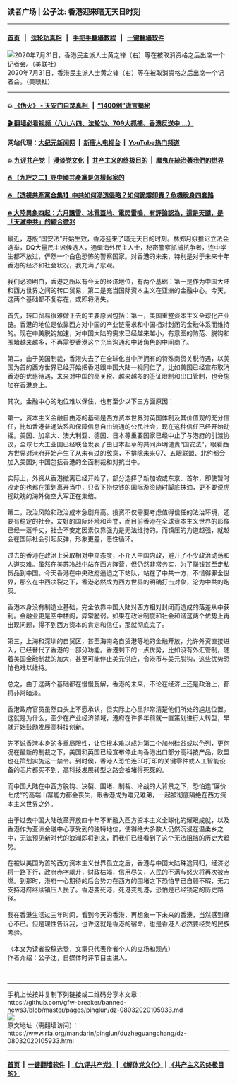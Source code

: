 ### 读者广场 | 公子沈: 香港迎来暗无天日时刻
------------------------

#### [首页](https://github.com/gfw-breaker/banned-news3/blob/master/README.md) &nbsp;&nbsp;|&nbsp;&nbsp; [法轮功真相](https://github.com/begood0513/basic/blob/master/README.md)  &nbsp;&nbsp;|&nbsp;&nbsp; [手把手翻墙教程](https://github.com/gfw-breaker/guides/wiki)  &nbsp;&nbsp;|&nbsp;&nbsp; [一键翻墙软件](https://github.com/gfw-breaker/nogfw/blob/master/README.md)  



<div id="headerimg">
 <img alt="2020年7月31日，香港民主派人士黄之锋（右）等在被取消资格之后出席一个记者会。（美联社）" src="https://www.rfa.org/mandarin/pinglun/duzheguangchang/dz-08032020105933.html/AP_20213208604018.jpg/@@images/2a585471-a9a2-4886-8091-45bb3c7f3bcc.jpeg" title="2020年7月31日，香港民主派人士黄之锋（右）等在被取消资格之后出席一个记者会。（美联社）"/>
 <div id="headerimgcontents">
  <div id="headerimgcaption">
   <span>
    2020年7月31日，香港民主派人士黄之锋（右）等在被取消资格之后出席一个记者会。（美联社）
   </span>
   <!-- zoomattribute -->
  </div>
  <!-- headerimgcaption -->
 </div>
 <!-- headerimagecontents -->
</div>

<hr/>


#### 💥 [《伪火》 - 天安门自焚真相 ](http://141.164.39.94:10000/videos/blog/weihuo.html)&nbsp; |&nbsp; [“1400例”谎言揭秘  ](http://141.164.39.94:10000/videos/blog/jiexi1400.html)

#### [ 🎬  翻墙必看视频（八九六四、法轮功、709大抓捕、香港反送中 ...）](https://github.com/gfw-breaker/links/blob/master/banned.md)

#### 网站代理：[大纪元新闻网](http://167.172.10.89:10080/gb/) &nbsp;|&nbsp; [新唐人电视台](http://167.172.10.89:8808/gb/) &nbsp;|&nbsp; [YouTube热门频道](http://158.247.203.241/youtube.html)

#### 💥 [九评共产党](http://141.164.39.94:10000/videos/res/jiuping/)&nbsp; |&nbsp; [漫谈党文化](http://141.164.39.94:10000/videos/res/mtdwh/)&nbsp; |&nbsp; [共产主义的终极目的](http://141.164.39.94:10000/videos/res/zjmd/)&nbsp; |&nbsp; [魔鬼在統治著我們的世界](http://141.164.39.94:10000/videos/res/TheSpecter/)  

#### [ 🔥  【九評之二】評中國共產黨是怎樣起家的](http://141.164.39.94:10000/videos/news/../res/jiuping/index.html)

#### [ 🔥  【透視共產黨合集1】中共如何滲透侵略？如何詭辯卸責？危機脫身四套路](http://141.164.39.94:10000/videos/news/../res/detox/index.html)

#### [ 🔥  大陸異象四起：六月飄雪、冰雹蓋地、電閃雷鳴，有評論認為，這是天譴，是「天滅中共」的綜合徵兆](http://141.164.39.94:10000/videos/news/../warning/index.html)

<div id="storytext">
 <div>
  <div class="slot_header">
  </div>
 </div>
 <p>
  最近，港版“国安法”开始生效，香港迎来了暗无天日的时刻。林郑月娥推迟立法会选举，DQ大量民主派候选人，通缉海外民主人士，秘密警察抓捕抗争者，连中学生都不放过，俨然一个白色恐怖的警察国家。对香港的未来，特别是对于未来十年香港的经济和社会状况，我充满了悲观。
  <br/>
  <br/>
  我们必须明白，香港之所以有今天的经济地位，有两个基础：第一是作为中国大陆和西方世界之间的转口贸易，第二是充当国际资本主义在亚洲的金融中心。今天，这两个基础都不复存在，或即将消失。
  <br/>
  <br/>
  首先，转口贸易很难做下去的主要原因包括：第一，美国重整资本主义全球化产业链。香港的地位是依靠西方对中国的产业链需求和中国相对封闭的金融体系而维持的。现在中美脱钩加速，对中国大陆的需求已经越来越小，有意图的防范、脱钩和围堵越来越多，不再需要香港这个充当沟通和中转角色的中间商了。
  <br/>
  <br/>
  第二，由于美国制裁，香港失去了在全球化当中所拥有的特殊商贸关税待遇，以美国为首的西方世界已经开始把香港跟中国大陆一视同仁了，比如美国已经宣布取消香港的优惠待遇，未来对中国的高关税、越来越多的签证限制和出口管制，也会施加在香港身上。
  <br/>
  <br/>
  其次，金融中心的地位难以保住，也有至少以下三方面原因：
  <br/>
  <br/>
  第一，资本主义金融自由港的基础是西方资本世界对英国体制及其价值观的充分信任，比如香港普通法系和保障信息自由流通的公民社会，现在这种信任已经开始动摇。美国、加拿大、澳大利亚、德国、日本等重要国家已经中止了与港府的引渡协议，全球七大工业国已经联合发表了由日本起草的共同声明谴责“国安法”，眼看西方世界对港府开始产生了从未有过的敌意，不排除未来G7、五眼联盟、北约都会加入美国对中国包括香港的全面制裁和对抗当中。
  <br/>
  <br/>
  实际上，外资从香港撤离已经开始了，部分选择了新加坡或东京、首尔，即使暂时没走的也都在策划离开当中，只留下捞快钱的国际游资随时脚底抹油，更不要说虎视眈眈的海外做空大军正在集结。
  <br/>
  <br/>
  第二，政治风险和政治成本急剧升高。投资不仅需要考虑值得信任的法治环境，还要有稳定的社会，友好的国际环境和声誉，而目前香港在全球资本主义世界的形像已经一落千丈，社会不安定因素仅靠强力是无法维持的。而镇压的力道越强，就越会在国际社会引起反弹，形象更差，恶性循环。
  <br/>
  <br/>
  过去的香港在政治上采取相对中立态度，不介入中国内政，避开了不少政治动荡和人道灾难。虽然在美苏冷战中站在西方阵营，但仍然非常务实，为了赚钱甚至走私货品到中国。今天香港在中央政府逼迫之下站队，站在了中共一方，不惜得罪全世界，那么在中西决裂之下，香港必然成为西方世界的明确打击对象，沦为中共的炮灰。
  <br/>
  <br/>
  香港本身没有制造业基础，完全依靠中国大陆对西方相对封闭而造成的落差从中获利。金融业更是空中楼阁，异常脆弱。如果在政治制度和社会和谐这两个优势上再出现问题，得不到西方资本的肯定和信任，那就彻底完了。
  <br/>
  <br/>
  第三，上海和深圳的自贸区，甚至海南岛自贸港等地的金融开放，允许外资直接进入，已经替代了香港的一部分功能。香港剩下的一点优势，比如没有外汇管制，随着美国金融制裁的加大，甚至可能停止美元供应，令港币与美元脱钩，这些优势恐怕也难以维持。
  <br/>
  <br/>
  总之，由于这两个基础都在慢慢瓦解，香港的未来，不论在经济上还是政治上，都将非常暗淡。
  <br/>
  <br/>
  香港政府官员虽然口头上不愿承认，但实际上心里非常清楚他们所处的尴尬位置。这就是为什么，至少在产业经济领域，港府在许多年前就一直策划进行大转型，早就开始鼓励发展高科技创新。
  <br/>
  <br/>
  先不说香港本身的多重局限性，让它根本难以成为第二个加州硅谷或以色列，更何况在最新的制裁之下，美国和英国已经宣布停止向香港出口部分高科技产品，欧盟也在策划实施这一禁令。到时侯，香港人恐怕连3D打印的关键零件或人工智能设备的芯片都买不到，高科技发展转型之路会被堵得死死的。
  <br/>
  <br/>
  而中国大陆在中西方脱钩、决裂、围堵、制裁、冷战的大背景之下，恐怕连”廉价七成“的高端山寨能力都会丧失，跟香港成为难兄难弟，一起被彻底隔绝在西方资本主义世界之外。
  <br/>
  <br/>
  由于过去中国大陆改革开放四十年不断融入西方资本主义全球化的耀眼成就，以及香港作为亚洲金融中心享受到的独特地位，使得绝大多数人仍然沉浸在温柔乡之中，无法预见新时代的浪潮即将到来，而我们已经看到了这个无法阻挡的历史大趋势。
  <br/>
  <br/>
  在被以美国为首的西方资本主义世界孤立之后，香港与中国大陆殊途同归，经济必将一路下行，政府赤字飙升，财政枯竭，信用尽失，人民的不满与怒火将再次被点燃。到那时，港府一心期待的后台势力在西方的围堵之下恐怕早已自顾不暇，无力支持港府继续镇压人民了。香港变死港，死港变乱港，恐怕是已经锁定的历史路径。
  <br/>
  <br/>
  我在香港生活过三年时间，看到今天的香港，再想象一下未来的香港，当然感到痛心不已。但是理性告诉我，也许这就是香港的宿命，也是香港人必然要经受的民族考验。
  <br/>
  <br/>
  （本文为读者投稿选登，文章只代表作者个人的立场和观点）
  <br/>
  作者介绍：公子沈，自媒体时评节目主讲人。
  <br/>
  <br/>
  <br/>
 </p>
</div>

<hr/>
手机上长按并复制下列链接或二维码分享本文章：<br/>
https://github.com/gfw-breaker/banned-news3/blob/master/pages/pinglun/dz-08032020105933.md <br/>
<a href='https://github.com/gfw-breaker/banned-news3/blob/master/pages/pinglun/dz-08032020105933.md'><img src='https://github.com/gfw-breaker/banned-news3/blob/master/pages/pinglun/dz-08032020105933.md.png'/></a> <br/>
原文地址（需翻墙访问）：https://www.rfa.org/mandarin/pinglun/duzheguangchang/dz-08032020105933.html


------------------------
#### [首页](https://github.com/gfw-breaker/banned-news3/blob/master/README.md) &nbsp;|&nbsp; [一键翻墙软件](https://github.com/gfw-breaker/nogfw/blob/master/README.md) &nbsp;| [《九评共产党》](https://github.com/gfw-breaker/9ping.md/blob/master/README.md#九评之一评共产党是什么) | [《解体党文化》](https://github.com/gfw-breaker/jtdwh.md/blob/master/README.md) | [《共产主义的终极目的》](https://github.com/gfw-breaker/gczydzjmd.md/blob/master/README.md)


<img src='http://gfw-breaker.win/banned-news3/pages/pinglun/dz-08032020105933.md' width='0px' height='0px'/>